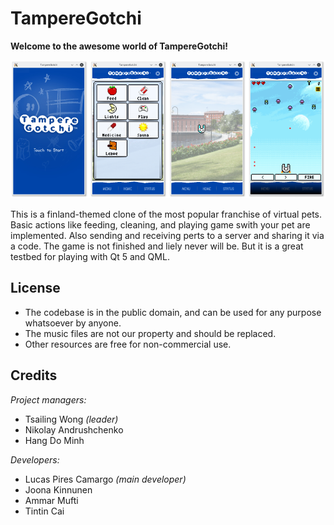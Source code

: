 # TampereGotchi

**Welcome to the awesome world of TampereGotchi!**

![Screenshot](https://raw.githubusercontent.com/lucaspcamargo/tamperegotchi/master/Documentation/montage.png)

This is a finland-themed clone of the most popular franchise of virtual pets.
Basic actions like feeding, cleaning, and playing game swith your pet are implemented. Also sending and receiving perts to a server and sharing it via a code.
The game is not finished and liely never will be. But it is a great testbed for playing with Qt 5 and QML.

## License

* The codebase is in the public domain, and can be used for any purpose whatsoever by anyone.
* The music files are not our property and should be replaced.
* Other resources are free for non-commercial use.

## Credits

*Project managers:*
* Tsailing Wong *(leader)*
* Nikolay Andrushchenko
* Hang Do Minh

*Developers:* 
* Lucas Pires Camargo *(main developer)*
* Joona Kinnunen
* Ammar Mufti
* Tintin Cai
